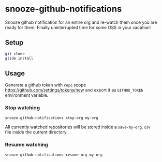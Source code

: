 # snooze-github-notifications

Snooze github notification for an entire org and re-watch them once you are ready for them. Finally uninterrupted time for some OSS in your vacation!

## Setup

```bash
git clone
glide install
```

## Usage

Generate a github token with `repo` scope https://github.com/settings/tokens/new and export it as `GITHUB_TOKEN` environment variable.

### Stop watching

```bash
snooze-github-notifications stop-org my-org
```

All currently watched repositories will be stored inside a `save-my-org.csv` file inside the current directory.

### Resume watching

```bash
snooze-github-notifications resume-org my-org
```
